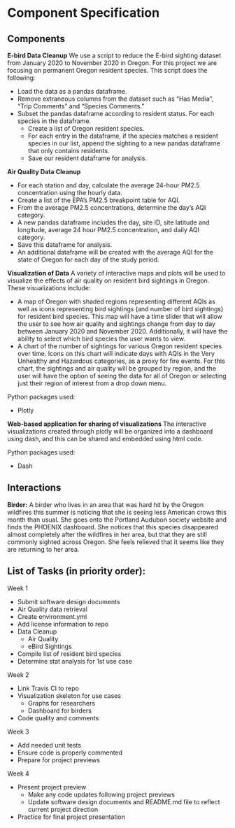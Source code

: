 # Component Specification
## Components
**E-bird Data Cleanup**
We use a script to reduce the E-bird sighting dataset from January 2020 to November 2020 in Oregon. For this project we are focusing on permanent Oregon resident species. 
This script does the following: 
- Load the data as a pandas dataframe.
- Remove extraneous columns from the dataset such as “Has Media”, “Trip Comments” and “Species Comments.”
- Subset the pandas dataframe according to resident status. For each species in the dataframe. 
  - Create a list of Oregon resident species.
  - For each entry in the dataframe, if the species matches a resident species in our list, append the sighting to a new pandas dataframe that only contains residents.
  - Save our resident dataframe for analysis.

**Air Quality Data Cleanup**
- For each station and day, calculate the average 24-hour PM2.5 concentration using the hourly data.
- Create a list of the EPA’s PM2.5 breakpoint table for AQI.
- From the average PM2.5 concentrations, determine the day’s AQI category.
- A new pandas dataframe  includes the day, site ID, site latitude and longitude, average 24 hour PM2.5 concentration, and daily AQI category.
- Save this dataframe for analysis.
- An additional dataframe will be created with the average AQI for the state of Oregon for each day of the study period.

**Visualization of Data**
A variety of interactive maps and plots will be used to visualize the effects of air quality on resident bird sightings in Oregon. These visualizations include:
- A map of Oregon with shaded regions representing different AQIs as well as icons representing bird sightings (and number of bird sightings) for resident bird species. This map will have a time slider that will allow the user to see how air quality and sightings change from day to day between January 2020 and November 2020. Additionally, it will have the ability to select which bird species the user wants to view.
- A chart of the number of sightings for various Oregon resident species over time. Icons on this chart will indicate days with AQIs in the Very Unhealthy and Hazardous categories, as a proxy for fire events. For this chart, the sightings and air quality will be grouped by region, and the user will have the option of seeing the data for all of Oregon or selecting just their region of interest from a drop down menu.

Python packages used:
- Plotly

**Web-based application for sharing of visualizations**
The interactive visualizations created through plotly will be organized into a dashboard using dash, and this can be shared and embedded using html code.

Python packages used:
- Dash

## Interactions
**Birder:** 
A birder who lives in an area that was hard hit by the Oregon wildfires this summer is noticing that she is seeing less American crows this month than usual. She goes onto the Portland Audubon society website and finds the PHOENIX dashboard. She notices that this species disappeared almost completely after the wildfires in her area, but that they are still commonly sighted across Oregon. She feels relieved that it seems like they are returning to her area.

## List of Tasks (in priority order):
Week 1
- Submit software design documents
- Air Quality data retrieval
- Create environment.yml
- Add license information to repo
- Data Cleanup
  - Air Quality
  - eBird Sightings
- Compile list of resident bird species
- Determine stat analysis for 1st use case

Week 2
- Link Travis CI to repo
- Visualization skeleton for use cases
  - Graphs for researchers
  - Dashboard for birders
- Code quality and comments

Week 3
- Add needed unit tests
- Ensure code is properly commented
- Prepare for project previews

Week 4
- Present project preview
  - Make any code updates following project previews
  - Update software design documents and README.md file to reflect current project direction
- Practice for final project presentation
